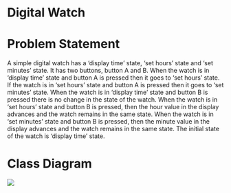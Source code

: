 # Digital Watch  

<h1>Problem Statement</h1>  
<p>A simple digital watch has a ‘display time’ state, ‘set hours’ state and ‘set minutes’ state. It has two buttons, button A and B. When the watch is in ‘display time’ state and button A is pressed then it goes to ‘set hours’ state. If the watch is in ‘set hours’ state and button A is pressed then it goes to ‘set minutes’ state. 
When the watch is in ‘display time’ state and button B is pressed there is no change in the state of the watch. When the watch is in ‘set hours’ state and button B is pressed, then the hour value in the display advances and the watch remains in the same state. When the watch is in ‘set minutes’ state and button B is pressed, then the minute value in the display advances and the watch remains in the same state. The initial state of the watch is ‘display time’ state.</p>  
<h1>Class Diagram</h1>  
<img src="https://image.ibb.co/i0X9Y6/Class_Diagram.png" />  

